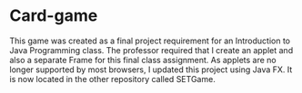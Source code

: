 # Card-game

This game was created as a final project requirement for an Introduction to Java Programming class.
The professor required that I create an applet and also a separate Frame for this final class assignment.
As applets are no longer supported by most browsers, I updated this project using Java FX.
It is now located in the other repository called SETGame.
